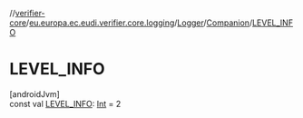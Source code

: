 //[verifier-core](../../../../index.md)/[eu.europa.ec.eudi.verifier.core.logging](../../index.md)/[Logger](../index.md)/[Companion](index.md)/[LEVEL_INFO](-l-e-v-e-l_-i-n-f-o.md)

# LEVEL_INFO

[androidJvm]\
const val [LEVEL_INFO](-l-e-v-e-l_-i-n-f-o.md): [Int](https://kotlinlang.org/api/latest/jvm/stdlib/kotlin-stdlib/kotlin/-int/index.html) = 2
